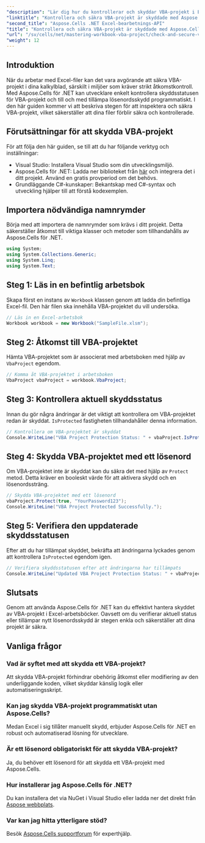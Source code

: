 ```yaml
---
"description": "Lär dig hur du kontrollerar och skyddar VBA-projekt i Excel-filer programmatiskt med Aspose.Cells för .NET. Steg-för-steg-guide med kompletta kodexempel inkluderade."
"linktitle": "Kontrollera och säkra VBA-projekt är skyddade med Aspose.Cells"
"second_title": "Aspose.Cells .NET Excel-bearbetnings-API"
"title": "Kontrollera och säkra VBA-projekt är skyddade med Aspose.Cells"
"url": "/sv/cells/net/mastering-workbook-vba-project/check-and-secure-vba-projects-is-protected/"
"weight": 12
---
```


## Introduktion

När du arbetar med Excel-filer kan det vara avgörande att säkra VBA-projekt i dina kalkylblad, särskilt i miljöer som kräver strikt åtkomstkontroll. Med Aspose.Cells för .NET kan utvecklare enkelt kontrollera skyddsstatusen för VBA-projekt och till och med tillämpa lösenordsskydd programmatiskt. I den här guiden kommer vi att beskriva stegen för att inspektera och säkra VBA-projekt, vilket säkerställer att dina filer förblir säkra och kontrollerade.

## Förutsättningar för att skydda VBA-projekt

För att följa den här guiden, se till att du har följande verktyg och inställningar:

- Visual Studio: Installera Visual Studio som din utvecklingsmiljö.
- Aspose.Cells för .NET: Ladda ner biblioteket från [här](https://releases.aspose.com/cells/net/) och integrera det i ditt projekt. Använd en gratis provperiod om det behövs.
- Grundläggande C#-kunskaper: Bekantskap med C#-syntax och utveckling hjälper till att förstå kodexemplen.

## Importera nödvändiga namnrymder

Börja med att importera de namnrymder som krävs i ditt projekt. Detta säkerställer åtkomst till viktiga klasser och metoder som tillhandahålls av Aspose.Cells för .NET.

```csharp
using System;
using System.Collections.Generic;
using System.Linq;
using System.Text;
```

## Steg 1: Läs in en befintlig arbetsbok

Skapa först en instans av `Workbook` klassen genom att ladda din befintliga Excel-fil. Den här filen ska innehålla VBA-projektet du vill undersöka.

```csharp
// Läs in en Excel-arbetsbok
Workbook workbook = new Workbook("SampleFile.xlsm");
```

## Steg 2: Åtkomst till VBA-projektet

Hämta VBA-projektet som är associerat med arbetsboken med hjälp av `VbaProject` egendom.

```csharp
// Komma åt VBA-projektet i arbetsboken
VbaProject vbaProject = workbook.VbaProject;
```

## Steg 3: Kontrollera aktuell skyddsstatus

Innan du gör några ändringar är det viktigt att kontrollera om VBA-projektet redan är skyddat. `IsProtected` fastigheten tillhandahåller denna information.

```csharp
// Kontrollera om VBA-projektet är skyddat
Console.WriteLine("VBA Project Protection Status: " + vbaProject.IsProtected);
```

## Steg 4: Skydda VBA-projektet med ett lösenord

Om VBA-projektet inte är skyddat kan du säkra det med hjälp av `Protect` metod. Detta kräver en booleskt värde för att aktivera skydd och en lösenordssträng.

```csharp
// Skydda VBA-projektet med ett lösenord
vbaProject.Protect(true, "YourPassword123");
Console.WriteLine("VBA Project Protected Successfully.");
```

## Steg 5: Verifiera den uppdaterade skyddsstatusen

Efter att du har tillämpat skyddet, bekräfta att ändringarna lyckades genom att kontrollera `IsProtected` egendom igen.

```csharp
// Verifiera skyddsstatusen efter att ändringarna har tillämpats
Console.WriteLine("Updated VBA Project Protection Status: " + vbaProject.IsProtected);
```

## Slutsats

Genom att använda Aspose.Cells för .NET kan du effektivt hantera skyddet av VBA-projekt i Excel-arbetsböcker. Oavsett om du verifierar aktuell status eller tillämpar nytt lösenordsskydd är stegen enkla och säkerställer att dina projekt är säkra.

## Vanliga frågor

### Vad är syftet med att skydda ett VBA-projekt?
Att skydda VBA-projekt förhindrar obehörig åtkomst eller modifiering av den underliggande koden, vilket skyddar känslig logik eller automatiseringsskript.

### Kan jag skydda VBA-projekt programmatiskt utan Aspose.Cells?
Medan Excel i sig tillåter manuellt skydd, erbjuder Aspose.Cells för .NET en robust och automatiserad lösning för utvecklare.

### Är ett lösenord obligatoriskt för att skydda VBA-projekt?
Ja, du behöver ett lösenord för att skydda ett VBA-projekt med Aspose.Cells.

### Hur installerar jag Aspose.Cells för .NET?
Du kan installera det via NuGet i Visual Studio eller ladda ner det direkt från [Aspose webbplats](https://releases.aspose.com/cells/net/).

### Var kan jag hitta ytterligare stöd?
Besök [Aspose.Cells supportforum](https://forum.aspose.com/c/cells/9) för experthjälp.